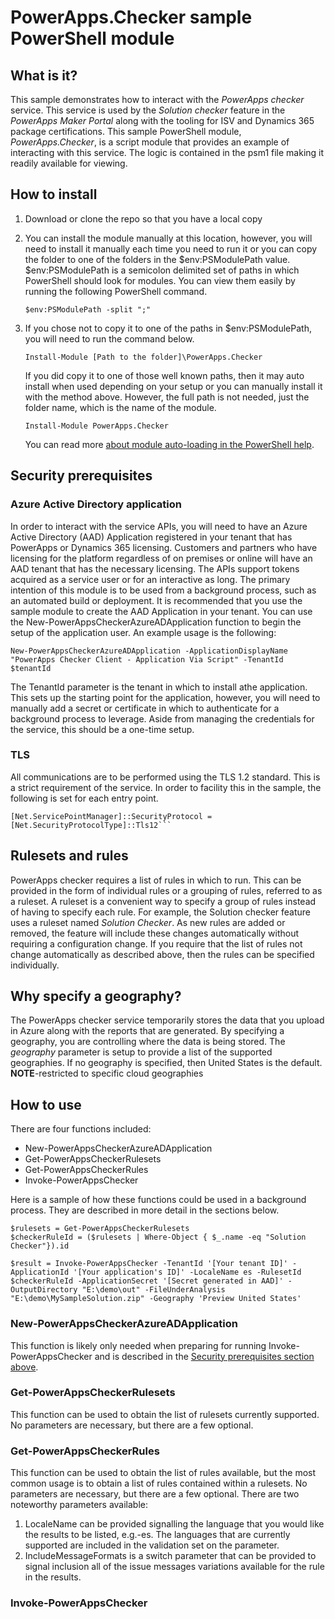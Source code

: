 # PowerApps.Checker sample PowerShell module

## What is it?
This sample demonstrates how to interact with the *PowerApps checker* 
service. This service is used by the *Solution checker* feature in the 
*PowerApps Maker Portal* along with the tooling for ISV and Dynamics 365 package
certifications. This sample PowerShell module, *PowerApps.Checker*, is a script 
module that provides an example of interacting with this service. The logic is 
contained in the psm1 file making it readily available for viewing.

## How to install
1. Download or clone the repo so that you have a local copy
2. You can install the module manually at this location, however, you will 
need to install it manually each time you need to run it or you can copy 
the folder to one of the folders in the $env:PSModulePath value. $env:PSModulePath
is a semicolon delimited set of paths in which PowerShell should look for modules.
You can view them easily by running the following PowerShell command.
	```script
	$env:PSModulePath -split ";"
	```
3. If you chose not to copy it to one of the paths in $env:PSModulePath,
you will need to run the command below.

	```script
	Install-Module [Path to the folder]\PowerApps.Checker
	```

	If you did copy it to one of those well known paths, then it may auto install when used 
	depending on your setup or you can manually install it with the method above. However,
	the full path is not needed, just the folder name, which is the name of the module.

	```script
	Install-Module PowerApps.Checker
	```
	
	You can read more [about module auto-loading in the PowerShell help](https://docs.microsoft.com/powershell/module/microsoft.powershell.core/about/about_modules?view=powershell-6#module-auto-loading).

## Security prerequisites

### Azure Active Directory application
In order to interact with the service APIs, you will need to have an Azure 
Active Directory (AAD) Application registered in your tenant that has PowerApps 
or Dynamics 365 licensing. Customers and partners who have licensing for the 
platform regardless of on premises or online will have an AAD tenant that has 
the necessary licensing. The APIs support tokens acquired as a service user or 
for an interactive as long. The primary intention of this module is to be used
from a background process, such as an automated build or deployment. It is recommended
that you use the sample module to create the AAD Application in your tenant. You can use 
the New-PowerAppsCheckerAzureADApplication function to begin the setup of the application user. 
An example usage is the following:

```script
New-PowerAppsCheckerAzureADApplication -ApplicationDisplayName "PowerApps Checker Client - Application Via Script" -TenantId $tenantId
```
The TenantId parameter is the tenant in which to install athe application.  This sets up 
the starting point for the application, however, you will need to manually add a secret or 
certificate in which to authenticate for a background process to leverage.
Aside from managing the credentials for the service, this should be a one-time
setup.

### TLS
All communications are to be performed using the TLS 1.2 standard. This is a strict requirement of the
service. In order to facility this in the sample, the following is set for each entry point.

```script
[Net.ServicePointManager]::SecurityProtocol = [Net.SecurityProtocolType]::Tls12```
```

## Rulesets and rules
PowerApps checker requires a list of rules in which to run. This can be provided
in the form of individual rules or a grouping of rules, referred to as a ruleset.
A ruleset is a convenient way to specify a group of rules instead of having to
specify each rule. For example, the Solution checker feature uses a ruleset named
*Solution Checker*. As new rules are added or removed, the feature will include these
changes automatically without requiring a configuration change. If you require that
the list of rules not change automatically as described above, then the rules can
be specified individually.

## Why specify a geography?
The PowerApps checker service temporarily stores the data that you upload in
Azure along with the reports that are generated. By specifying a geography, you
are controlling where the data is being stored. The *geography* parameter
is setup to provide a list of the supported geographies. If no geography is
specified, then United States is the default.
**NOTE**-restricted to specific cloud geographies

## How to use
There are four functions included:
- New-PowerAppsCheckerAzureADApplication
- Get-PowerAppsCheckerRulesets
- Get-PowerAppsCheckerRules
- Invoke-PowerAppsChecker

Here is a sample of how these functions could be used in a background process.
They are described in more detail in the sections below.
```script
$rulesets = Get-PowerAppsCheckerRulesets
$checkerRuleId = ($rulesets | Where-Object { $_.name -eq "Solution Checker"}).id

$result = Invoke-PowerAppsChecker -TenantId '[Your tenant ID]' -ApplicationId '[Your application's ID]' -LocaleName es -RulesetId $checkerRuleId -ApplicationSecret '[Secret generated in AAD]' -OutputDirectory "E:\demo\out" -FileUnderAnalysis "E:\demo\MySampleSolution.zip" -Geography 'Preview United States'
```

### New-PowerAppsCheckerAzureADApplication
This function is likely only needed when preparing for running Invoke-PowerAppsChecker 
and is described in the [Security prerequisites section above](#security-prerequisites).

### Get-PowerAppsCheckerRulesets
This function can be used to obtain the list of rulesets currently supported. No parameters are necessary,
but there are a few optional.

### Get-PowerAppsCheckerRules
This function can be used to obtain the list of rules available, but the most common usage
is to obtain a list of rules contained within a rulesets. No parameters are necessary,
but there are a few optional. There are two noteworthy parameters available:

1. LocaleName can be provided signalling the language that you would like the
results to be listed, e.g.-es. The languages that are currently supported are
included in the validation set on the parameter.
2. IncludeMessageFormats is a switch parameter that can be provided to signal inclusion
all of the issue messages variations available for the rule in the results.

### Invoke-PowerAppsChecker

